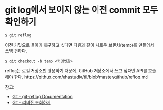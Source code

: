 # git log에서 보이지 않는 이전 commit 모두 확인하기

```
$ git reflog
```

이전 커밋으로 돌아가 복구하고 싶다면 다음과 같이 새로운 브랜치(temp)를 만들어서 쓰몀 편하다.

```
$ git checkout -b temp <커밋번호>
```

reflog는 로컬 저장소만 활용하기 때문에, GitHub 저장소에서 쓰고 싶다면 API를 호출해야 한다.
https://github.com/ahastudio/til/blob/master/github/reflog.md

참고:
- [Git - git-reflog Documentation](https://git-scm.com/docs/git-reflog)
- [Git - 리비전 조회하기](https://git-scm.com/book/ko/v2/Git-%EB%8F%84%EA%B5%AC-%EB%A6%AC%EB%B9%84%EC%A0%84-%EC%A1%B0%ED%9A%8C%ED%95%98%EA%B8%B0)
